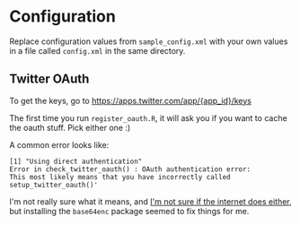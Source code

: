 # Configuration

Replace configuration values from `sample_config.xml` with your own values in a file called `config.xml` in the same directory.

## Twitter OAuth
To get the keys, go to https://apps.twitter.com/app/{app_id}/keys

The first time you run `register_oauth.R`, it will ask you if you want to cache the oauth stuff.  Pick either one :)

A common error looks like:
```
[1] "Using direct authentication"
Error in check_twitter_oauth() : OAuth authentication error:
This most likely means that you have incorrectly called setup_twitter_oauth()'
```

I'm not really sure what it means, and [I'm not sure if the internet does either](https://github.com/geoffjentry/twitteR/issues/74), but installing the `base64enc` package seemed to fix things for me.
